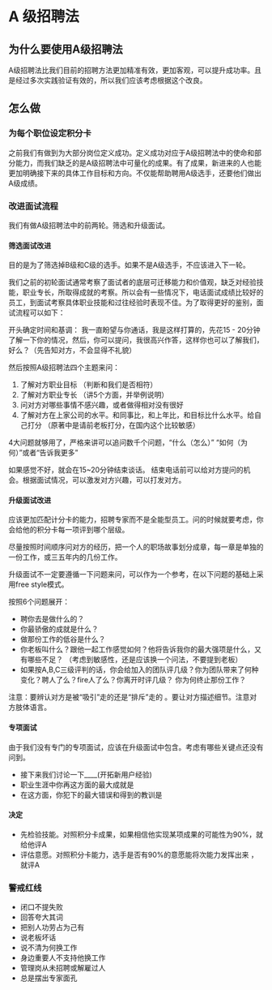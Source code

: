 # A 级招聘法

## 为什么要使用A级招聘法

A级招聘法比我们目前的招聘方法更加精准有效，更加客观，可以提升成功率。且是经过多次实践验证有效的，所以我们应该考虑根据这个改良。

## 怎么做

### 为每个职位设定积分卡

之前我们有做到为大部分岗位定义成功。定义成功对应于A级招聘法中的使命和部分能力，而我们缺乏的是A级招聘法中可量化的成果。有了成果，新进来的人也能更加明确接下来的具体工作目标和方向。不仅能帮助聘用A级选手，还要他们做出A级成绩。

### 改进面试流程

我们有做A级招聘法中的前两轮。筛选和升级面试。

#### 筛选面试改进

目的是为了筛选掉B级和C级的选手。如果不是A级选手，不应该进入下一轮。

我们之前的初轮面试通常考察了面试者的底层可迁移能力和价值观，缺乏对经验技能，职业专长，所取得成就的考察。所以会有一些情况下，电话面试成绩比较好的员工，到面试考察具体职业技能和过往经验时表现不佳。为了取得更好的鉴别，面试流程可以如下：

开头确定时间和基调： 我一直盼望与你通话，我是这样打算的，先花15 - 20分钟了解一下你的情况，然后，你可以提问，我很高兴作答，这样你也可以了解我们，好么？（先告知对方，不会显得不礼貌）

然后按照A级招聘法四个主题来问：

1. 了解对方职业目标 （判断和我们是否相符）
2. 了解对方职业专长 （讲5个方面，并举例说明）
3. 问对方对哪些事情不感兴趣，或者做得相对没有很好
4. 了解对方在上家公司的水平。和同事比，和上年比，和目标比什么水平。给自己打分 （原著中是请前老板打分，在国内这个比较敏感）

4大问题就够用了，严格来讲可以追问数千个问题，“什么（怎么）” “如何（为何）”或者“告诉我更多”

如果感觉不好，就会在15~20分钟结束谈话。 结束电话前可以给对方提问的机会。根据面试情况，可以激发对方兴趣，可以打发对方。

#### 升级面试改进

应该更加匹配计分卡的能力，招聘专家而不是全能型员工。问的时候就要考虑，你会给他的积分卡每一项评到哪个层级。

尽量按照时间顺序问对方的经历，把一个人的职场故事划分成章，每一章是单独的一份工作，或三五年内的几份工作。

升级面试不一定要遵循一下问题来问，可以作为一个参考，在以下问题的基础上采用free style模式。

按照6个问题展开：

* 聘你去是做什么的？
* 你最骄傲的成就是什么？
* 做那份工作的低谷是什么？
* 你老板叫什么？跟他一起工作感觉如何？他将告诉我你的最大强项是什么，又有哪些不足？ （考虑到敏感性，还是应该换一个问法，不要提到老板）
* 如果按A,B,C三级评判的话，你会给加入的团队评几级？你为团队带来了何种变化？聘人了么？fire人了么？你离开时评几级？ 你为何终止那份工作？

注意：要辨认对方是被“吸引”走的还是“排斥”走的 。要让对方描述细节。注意对方肢体语言。

#### 专项面试

由于我们没有专门的专项面试，应该在升级面试中包含。考虑有哪些关键点还没有问到。

* 接下来我们讨论一下_\_\__\(开拓新用户经验\)
* 职业生涯中你再这方面的最大成就是
* 在这方面，你犯下的最大错误和得到的教训是  

#### 决定

* 先检验技能。对照积分卡成果，如果相信他实现某项成果的可能性为90%，就给他评A
* 评估意愿。对照积分卡能力，选手是否有90%的意愿能将次能力发挥出来 ，就评A

### 警戒红线

* 闭口不提失败
* 回答夸大其词
* 把别人功劳占为己有
* 说老板坏话
* 说不清为何换工作
* 身边重要人不支持他换工作
* 管理岗从未招聘或解雇过人
* 总是摆出专家面孔  

